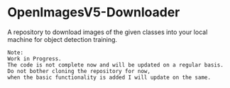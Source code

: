 # OpenImagesV5-Downloader
A repository to download images of the given classes into your local machine for object detection training.

`````
Note:
Work in Progress.
The code is not complete now and will be updated on a regular basis. 
Do not bother cloning the repository for now, 
when the basic functionality is added I will update on the same.
`````
